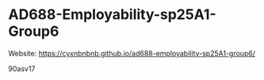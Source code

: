 # AD688-Employability-sp25A1-Group6
Website: https://cyxnbnbnb.github.io/ad688-employability-sp25A1-group6/

90asv17
